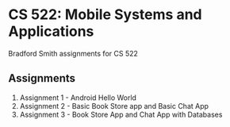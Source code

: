 # CS 522: Mobile Systems and Applications
Bradford Smith assignments for CS 522

## Assignments
1. Assignment 1 - Android Hello World
2. Assignment 2 - Basic Book Store app and Basic Chat App
3. Assignment 3 - Book Store App and Chat App with Databases
